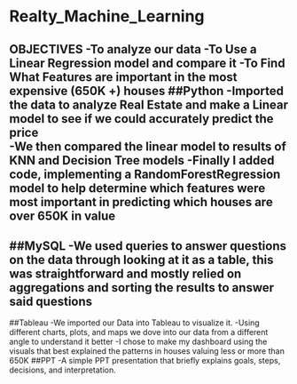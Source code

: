 
# Realty_Machine_Learning
OBJECTIVES
-To analyze our data
-To Use a Linear Regression model and compare it
-To Find What Features are important in the most expensive (650K +) houses
##Python
-Imported the data to analyze Real Estate and make a Linear model to see if we could accurately predict the price  
-We then compared the linear model to results of KNN and Decision Tree models
-Finally I added code, implementing a RandomForestRegression model to help determine which features were most important in predicting which houses are over 650K in value
---
##MySQL
-We used queries to answer questions on the data through looking at it as a table, this was straightforward and mostly relied on aggregations and sorting the results to answer said questions
---
##Tableau
-We imported our Data into Tableau to visualize it.
-Using different charts, plots, and maps we dove into our data from a different angle to understand it better
-I chose to make my dashboard using the visuals that best explained the patterns in houses valuing less or more than 650K
##PPT
-A simple PPT presentation that briefly explains goals, steps, decisions, and interpretation.

   
